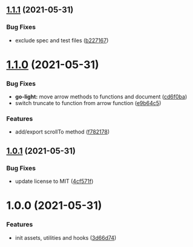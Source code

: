 ## [1.1.1](https://github.com/nydelic/toolbox/compare/v1.1.0...v1.1.1) (2021-05-31)


### Bug Fixes

* exclude spec and test files ([b227167](https://github.com/nydelic/toolbox/commit/b227167d1fb0d212659a7e420f560fa77ad9b6ab))

# [1.1.0](https://github.com/nydelic/toolbox/compare/v1.0.1...v1.1.0) (2021-05-31)


### Bug Fixes

* **go-light:** move arrow methods to functions and document ([cd6f0ba](https://github.com/nydelic/toolbox/commit/cd6f0ba20bc131596f6b704b71b00e876a09fa5d))
* switch truncate to function from arrow function ([e9b64c5](https://github.com/nydelic/toolbox/commit/e9b64c5f43bd52f9763959e88ddb041380dd5e9e))


### Features

* add/export scrollTo method ([f782178](https://github.com/nydelic/toolbox/commit/f782178627325175c496b1ccaec236a2f33860f9))

## [1.0.1](https://github.com/nydelic/toolbox/compare/v1.0.0...v1.0.1) (2021-05-31)


### Bug Fixes

* update license to MIT ([4cf571f](https://github.com/nydelic/toolbox/commit/4cf571f5314a3f12cc4a4aa7cd1307540763bd6f))

# 1.0.0 (2021-05-31)


### Features

* init assets, utilities and hooks ([3d66d74](https://github.com/nydelic/toolbox/commit/3d66d7468375c073bbfe55d4321c5d4ae570d951))
